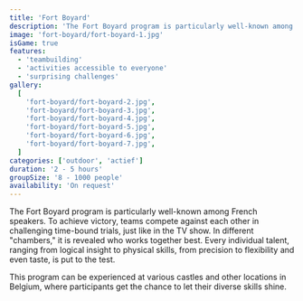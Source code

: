 ```yaml
---
title: 'Fort Boyard'
description: 'The Fort Boyard program is particularly well-known among French speakers'
image: 'fort-boyard/fort-boyard-1.jpg'
isGame: true
features:
  - 'teambuilding'
  - 'activities accessible to everyone'
  - 'surprising challenges'
gallery:
  [
    'fort-boyard/fort-boyard-2.jpg',
    'fort-boyard/fort-boyard-3.jpg',
    'fort-boyard/fort-boyard-4.jpg',
    'fort-boyard/fort-boyard-5.jpg',
    'fort-boyard/fort-boyard-6.jpg',
    'fort-boyard/fort-boyard-7.jpg',
  ]
categories: ['outdoor', 'actief']
duration: '2 - 5 hours'
groupSize: '8 - 1000 people'
availability: 'On request'
---
```


The Fort Boyard program is particularly well-known among French speakers. To achieve victory, teams compete against each other in challenging time-bound trials, just like in the TV show. In different "chambers," it is revealed who works together best. Every individual talent, ranging from logical insight to physical skills, from precision to flexibility and even taste, is put to the test.

This program can be experienced at various castles and other locations in Belgium, where participants get the chance to let their diverse skills shine.
